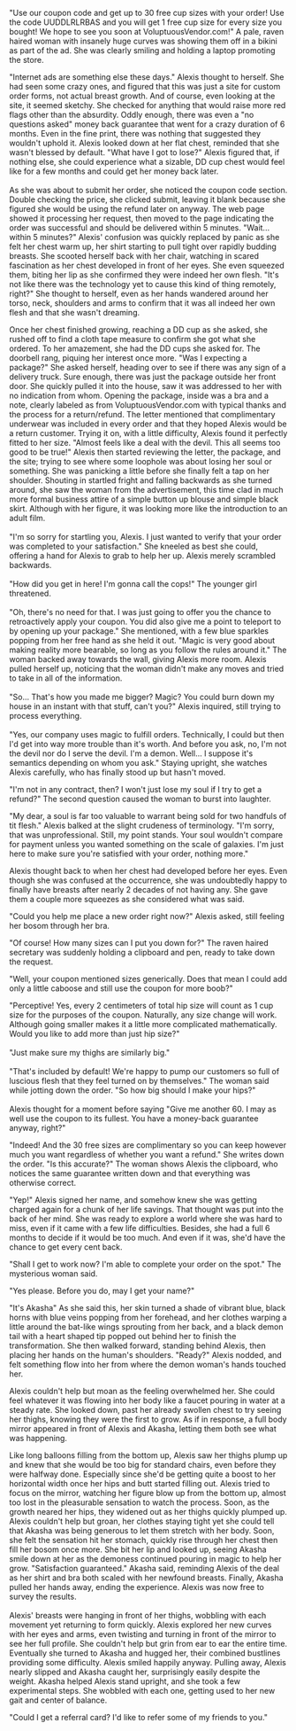 "Use our coupon code and get up to 30 free cup sizes with your order!
Use the code UUDDLRLRBAS and you will get 1 free cup size for every size
you bought! We hope to see you soon at VoluptuousVendor.com!" A pale,
raven haired woman with insanely huge curves was showing them off in a
bikini as part of the ad. She was clearly smiling and holding a laptop
promoting the store.

"Internet ads are something else these days." Alexis thought to herself.
She had seen some crazy ones, and figured that this was just a site for
custom order forms, not actual breast growth. And of course, even
looking at the site, it seemed sketchy. She checked for anything that
would raise more red flags other than the absurdity. Oddly enough, there
was even a "no questions asked" money back guarantee that went for a
crazy duration of 6 months. Even in the fine print, there was nothing
that suggested they wouldn't uphold it. Alexis looked down at her flat
chest, reminded that she wasn't blessed by default. "What have I got to
lose?" Alexis figured that, if nothing else, she could experience what a
sizable, DD cup chest would feel like for a few months and could get her
money back later.\
\
As she was about to submit her order, she noticed the coupon code
section. Double checking the price, she clicked submit, leaving it blank
because she figured she would be using the refund later on anyway. The
web page showed it processing her request, then moved to the page
indicating the order was successful and should be delivered within 5
minutes. "Wait... within 5 minutes?" Alexis' confusion was quickly
replaced by panic as she felt her chest warm up, her shirt starting to
pull tight over rapidly budding breasts. She scooted herself back with
her chair, watching in scared fascination as her chest developed in
front of her eyes. She even squeezed them, biting her lip as she
confirmed they were indeed her own flesh. "It's not like there was the
technology yet to cause this kind of thing remotely, right?" She thought
to herself, even as her hands wandered around her torso, neck, shoulders
and arms to confirm that it was all indeed her own flesh and that she
wasn't dreaming.

Once her chest finished growing, reaching a DD cup as she asked, she
rushed off to find a cloth tape measure to confirm she got what she
ordered. To her amazement, she had the DD cups she asked for. The
doorbell rang, piquing her interest once more. "Was I expecting a
package?" She asked herself, heading over to see if there was any sign
of a delivery truck. Sure enough, there was just the package outside her
front door. She quickly pulled it into the house, saw it was addressed
to her with no indication from whom. Opening the package, inside was a
bra and a note, clearly labeled as from VoluptuousVendor.com with
typical thanks and the process for a return/refund. The letter mentioned
that complimentary underwear was included in every order and that they
hoped Alexis would be a return customer. Trying it on, with a little
difficulty, Alexis found it perfectly fitted to her size. "Almost feels
like a deal with the devil. This all seems too good to be true!" Alexis
then started reviewing the letter, the package, and the site; trying to
see where some loophole was about losing her soul or something. She was
panicking a little before she finally felt a tap on her shoulder.
Shouting in startled fright and falling backwards as she turned around,
she saw the woman from the advertisement, this time clad in much more
formal business attire of a simple button up blouse and simple black
skirt. Although with her figure, it was looking more like the
introduction to an adult film.\
\
"I'm so sorry for startling you, Alexis. I just wanted to verify that
your order was completed to your satisfaction." She kneeled as best she
could, offering a hand for Alexis to grab to help her up. Alexis merely
scrambled backwards.\
\
"How did you get in here! I'm gonna call the cops!" The younger girl
threatened.\
\
"Oh, there's no need for that. I was just going to offer you the chance
to retroactively apply your coupon. You did also give me a point to
teleport to by opening up your package." She mentioned, with a few blue
sparkles popping from her free hand as she held it out. "Magic is very
good about making reality more bearable, so long as you follow the rules
around it." The woman backed away towards the wall, giving Alexis more
room. Alexis pulled herself up, noticing that the woman didn't make any
moves and tried to take in all of the information.\
\
"So... That's how you made me bigger? Magic? You could burn down my
house in an instant with that stuff, can't you?" Alexis inquired, still
trying to process everything.\
\
"Yes, our company uses magic to fulfill orders. Technically, I could but
then I'd get into way more trouble than it's worth. And before you ask,
no, I'm not the devil nor do I serve the devil. I'm a demon. Well... I
suppose it's semantics depending on whom you ask." Staying upright, she
watches Alexis carefully, who has finally stood up but hasn't moved.

"I'm not in any contract, then? I won't just lose my soul if I try to
get a refund?" The second question caused the woman to burst into
laughter.

"My dear, a soul is far too valuable to warrant being sold for two
handfuls of tit flesh." Alexis balked at the slight crudeness of
terminology. "I'm sorry, that was unprofessional. Still, my point
stands. Your soul wouldn't compare for payment unless you wanted
something on the scale of galaxies. I'm just here to make sure you're
satisfied with your order, nothing more."

Alexis thought back to when her chest had developed before her eyes.
Even though she was confused at the occurrence, she was undoubtedly
happy to finally have breasts after nearly 2 decades of not having any.
She gave them a couple more squeezes as she considered what was said.

"Could you help me place a new order right now?" Alexis asked, still
feeling her bosom through her bra.

"Of course! How many sizes can I put you down for?" The raven haired
secretary was suddenly holding a clipboard and pen, ready to take down
the request.

"Well, your coupon mentioned sizes generically. Does that mean I could
add only a little caboose and still use the coupon for more boob?"

"Perceptive! Yes, every 2 centimeters of total hip size will count as 1
cup size for the purposes of the coupon. Naturally, any size change will
work. Although going smaller makes it a little more complicated
mathematically. Would you like to add more than just hip size?"\
\
"Just make sure my thighs are similarly big."\
\
"That's included by default! We're happy to pump our customers so full
of luscious flesh that they feel turned on by themselves." The woman
said while jotting down the order. "So how big should I make your
hips?"\
\
Alexis thought for a moment before saying "Give me another 60. I may as
well use the coupon to its fullest. You have a money-back guarantee
anyway, right?"

"Indeed! And the 30 free sizes are complimentary so you can keep however
much you want regardless of whether you want a refund." She writes down
the order. "Is this accurate?" The woman shows Alexis the clipboard, who
notices the same guarantee written down and that everything was
otherwise correct.

"Yep!" Alexis signed her name, and somehow knew she was getting charged
again for a chunk of her life savings. That thought was put into the
back of her mind. She was ready to explore a world where she was hard to
miss, even if it came with a few life difficulties. Besides, she had a
full 6 months to decide if it would be too much. And even if it was,
she'd have the chance to get every cent back.

"Shall I get to work now? I'm able to complete your order on the spot."
The mysterious woman said.

"Yes please. Before you do, may I get your name?"

"It's Akasha" As she said this, her skin turned a shade of vibrant blue,
black horns with blue veins popping from her forehead, and her clothes
warping a little around the bat-like wings sprouting from her back, and
a black demon tail with a heart shaped tip popped out behind her to
finish the transformation. She then walked forward, standing behind
Alexis, then placing her hands on the human's shoulders. "Ready?" Alexis
nodded, and felt something flow into her from where the demon woman's
hands touched her.

Alexis couldn't help but moan as the feeling overwhelmed her. She could
feel whatever it was flowing into her body like a faucet pouring in
water at a steady rate. She looked down, past her already swollen chest
to try seeing her thighs, knowing they were the first to grow. As if in
response, a full body mirror appeared in front of Alexis and Akasha,
letting them both see what was happening.

Like long balloons filling from the bottom up, Alexis saw her thighs
plump up and knew that she would be too big for standard chairs, even
before they were halfway done. Especially since she'd be getting quite a
boost to her horizontal width once her hips and butt started filling
out. Alexis tried to focus on the mirror, watching her figure blow up
from the bottom up, almost too lost in the pleasurable sensation to
watch the process. Soon, as the growth neared her hips, they widened out
as her thighs quickly plumped up. Alexis couldn't help but groan, her
clothes staying tight yet she could tell that Akasha was being generous
to let them stretch with her body. Soon, she felt the sensation hit her
stomach, quickly rise through her chest then fill her bosom once more.
She bit her lip and looked up, seeing Akasha smile down at her as the
demoness continued pouring in magic to help her grow. "Satisfaction
guaranteed." Akasha said, reminding Alexis of the deal as her shirt and
bra both scaled with her newfound breasts. Finally, Akasha pulled her
hands away, ending the experience. Alexis was now free to survey the
results.\
\
Alexis' breasts were hanging in front of her thighs, wobbling with each
movement yet returning to form quickly. Alexis explored her new curves
with her eyes and arms, even twisting and turning in front of the mirror
to see her full profile. She couldn't help but grin from ear to ear the
entire time. Eventually she turned to Akasha and hugged her, their
combined bustlines providing some difficulty. Alexis smiled happily
anyway. Pulling away, Alexis nearly slipped and Akasha caught her,
surprisingly easily despite the weight. Akasha helped Alexis stand
upright, and she took a few experimental steps. She wobbled with each
one, getting used to her new gait and center of balance.

"Could I get a referral card? I'd like to refer some of my friends to
you."
